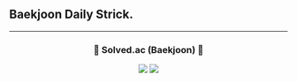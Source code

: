<h2> Baekjoon Daily Strick. </h2>

</div>
<hr>
<h3 align="center">📎 Solved.ac (Baekjoon) 📎</h3>
<div align="center">
  <a href="https://solved.ac/profile/hooyn_industry"><img src="http://mazassumnida.wtf/api/v2/generate_badge?boj=hooyn_industry"/></a>
  <a href="https://solved.ac/profile/hooyn_industry"><img src="http://mazandi.herokuapp.com/api?handle=hooyn_industry&theme=warm"/>
</div>
